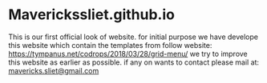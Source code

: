 # Maverickssliet.github.io
This is our first official look of website.
for initial purpose we have develope this website which contain the templates from follow website:
https://tympanus.net/codrops/2018/03/28/grid-menu/
we try to improve this website as earlier as possible.
if any on wants to contact please mail at:
mavericks.sliet@gmail.com
